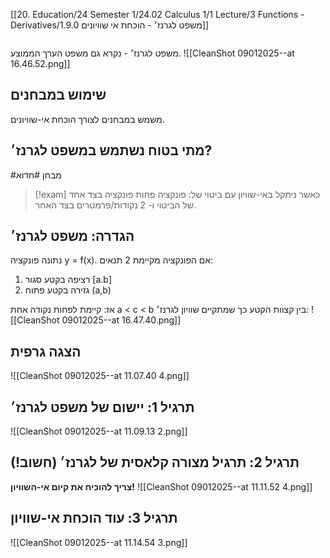 [[20. Education/24 Semester 1/24.02 Calculus 1/1 Lecture/3 Functions - Derivatives/1.9.0 משפט לגרנז׳ - הוכחת אי שוויונים]]
```table-of-contents
```
משפט לגרנז׳ - נקרא גם משפט הערך הממוצע.
![[CleanShot 09012025--at 16.46.52.png]]
## שימוש במבחנים
משמש במבחנים לצורך הוכחת אי-שוויונים.
## מתי בטוח נשתמש במשפט לגרנז׳?
#מבחן #חדוא
> [!exam]
כאשר ניתקל באי-שוויון עם ביטוי של:
פונקציה פחות פונקציה בצד אחד של הביטוי
ו- 2 נקודות/פרמטרים בצד האחר.
## הגדרה: משפט לגרנז׳
נתונה פונקציה y = f(x). אם הפונקציה מקיימת 2 תנאים:

1. רציפה בקטע סגור [a.b]
2. גזירה בקטע פתוח (a,b)

אז: קיימת לפחות נקודה אחת a < c < b בין קצוות הקטע כך שמתקיים שוויון לגרנז׳: 
![[CleanShot 09012025--at 16.47.40.png]]
## הצגה גרפית
![[CleanShot 09012025--at 11.07.40 4.png]]
## תרגיל 1: יישום של משפט לגרנז׳
![[CleanShot 09012025--at 11.09.13 2.png]]
## תרגיל 2: תרגיל מצורה קלאסית של לגרנז׳ (חשוב!)
**צריך להוכיח את קיום אי-השוויון!**
![[CleanShot 09012025--at 11.11.52 4.png]]
## תרגיל 3: עוד הוכחת אי-שוויון
![[CleanShot 09012025--at 11.14.54 3.png]]